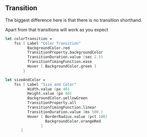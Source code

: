 ## Transition

The biggest difference here is that there is no transition shorthand.

Apart from that transitions will work as you expect

```fsharp
let colorTransition =
    fss [ Label "Color Transition"
          BackgroundColor.red
          TransitionProperty.backgroundColor
          TransitionDuration.value (sec 2.5)
          TransitionTimingFunction.ease
          Hover [ BackgroundColor.green ]
        ]
```

<example/>

```fsharp
let sizeAndColor =
    fss [ Label "Size and Color"
          Width.value (px 40)
          Height.value (px 40)
          BackgroundColor.yellowGreen
          TransitionProperty.all
          TransitionTimingFunction.linear
          TransitionDuration.value (ms 500.)
          Hover [ BorderRadius.value (pct 100)
                  BackgroundColor.orangeRed
                ]
       ]
```

<example/>
